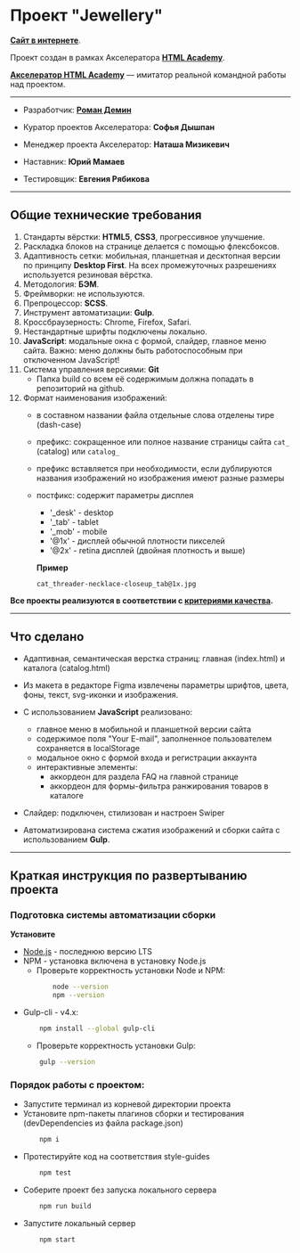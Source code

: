 # Проект "Jewellery"

**[Сайт в интернете](https://demindesign.ru/jewellery/)**.

Проект создан в рамках Акселератора **[HTML Academy](https://htmlacademy.ru/about)**.

**[Акселератор HTML Academy](https://l.htmlacademy.ru/graduates#rec177038888)** — имитатор реальной командной работы над проектом.

* * *
* Разработчик: **[Роман Демин](https://htmlacademy.ru/profile/id219593)**

* Куратор проектов Акселератора: **Софья Дышпан**
* Менеджер проекта Акселератор: **Наташа Мизикевич**
* Наставник: **Юрий Мамаев**
* Тестировщик: **Евгения Рябикова**

* * *
## Общие технические требования

1. Стандарты вёрстки: **HTML5**, **CSS3**, прогрессивное улучшение.
2. Раскладка блоков на странице делается с помощью флексбоксов.
3. Адаптивность сетки: мобильная, планшетная и десктопная версии по принципу **Desktop First**.
На всех промежуточных разрешениях используется резиновая вёрстка.
4. Методология: **БЭМ**.
5. Фреймворки: не используются.
6. Препроцессор: **SCSS**.
7. Инструмент автоматизации: **Gulp**.
8. Кроссбраузерность: Chrome, Firefox, Safari.
9. Нестандартные шрифты подключены локально.
10. **JavaScript**: модальные окна с формой, слайдер, главное меню сайта. Важно: меню должны быть работоспособным при отключенном JavaScript!
12. Система управления версиями: **Git**
    * Папка build со всем её содержимым должна попадать в репозиторий на github.
13. Формат наименования изображений:
    * в составном названии файла отдельные слова отделены тире (dash-case)
    * префикс: сокращенное или полное название страницы сайта `cat_` (catalog) или `catalog_`
    * префикс вставляется при необходимости, если дублируются названия изображений но изображения имеют разные размеры
    * постфикс: содержит параметры дисплея
      - '_desk' - desktop
      - '_tab' - tablet
      - '_mob' - mobile
      - '@1x' - дисплей обычной плотности пикселей
      - '@2x' - retina дисплей (двойная плотность и выше)

      **Пример**
      ```
      cat_threader-necklace-closeup_tab@1x.jpg
      ```

**Все проекты реализуются в соответствии с [критериями качества](https://www.notion.so/3-eec24ee0d0fd44a6b69562df857f15b1).**

* * *
## Что сделано

* Адаптивная, семантическая верстка страниц: главная (index.html) и каталога (catalog.html)
* Из макета в редакторе Figma извлечены параметры шрифтов, цвета, фоны, текст, svg-иконки и изображения.
* C использованием **JavaScript** реализовано:
  - главное меню в мобильной и планшетной версии сайта
  - содержимое поля "Your E-mail", заполненное пользователем сохраняется в localStorage
  - модальное окно с формой входа и регистрации аккаунта
  - интерактивные элементы:
    - аккордеон для раздела FAQ на главной странице
    - аккордеон для формы-фильтра ранжирования товаров в каталоге

* Слайдер: подключен, стилизован и настроен Swiper
* Автоматизирована система сжатия изображений и сборки сайта с использованием **Gulp**.

* * *
## Краткая инструкция по развертыванию проекта

### Подготовка системы автоматизации сборки

**Установите**
  * [Node.js](https://nodejs.org/ru/) - последнюю версию LTS
  * NPM - установка включена в установку Node.js
    * Проверьте корректность установки Node и NPM:
        ```bash
            node --version
            npm --version
        ```
  * Gulp-cli - v4.x: 
    ```bash
        npm install --global gulp-cli
    ```
    * Проверьте корректность установки Gulp:
    ```bash
        gulp --version
    ```

### Порядок работы с проектом:
* Запустите терминал из корневой директории проекта
* Установите npm-пакеты плагинов сборки и тестирования (devDependencies из файла package.json) 
  ```bash
      npm i
  ```
* Протестируйте код на соответствия style-guides
  ```bash 
      npm test
  ```
* Соберите проект без запуска локального сервера
  ```bash
      npm run build
  ```
* Запустите локальный сервер
  ```bash
      npm start
  ```
